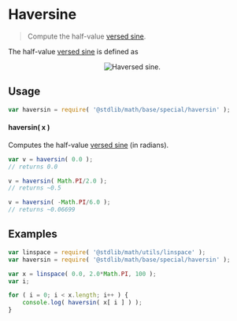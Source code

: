 # Haversine

> Compute the half-value [versed sine][versed-sine].

<section class="intro">

The half-value [versed sine][versed-sine] is defined as

<!-- <equation class="equation" label="eq:haversine" align="center" raw="\operatorname{haversin}(\theta) = \frac{1 + \cos \theta}{2}" alt="Haversed sine."> -->

<div class="equation" align="center" data-raw-text="\operatorname{haversin}(\theta) = \frac{1 + \cos \theta}{2}" data-equation="eq:haversine">
    <img src="https://cdn.rawgit.com/stdlib-js/stdlib/6c7e930588674097b03b3201c5d368532bba6c67/lib/node_modules/@stdlib/math/base/special/haversin/docs/img/equation_haversine.svg" alt="Haversed sine.">
    <br>
</div>

<!-- </equation> -->

</section>

<!-- /.intro -->

<section class="usage">

## Usage

```javascript
var haversin = require( '@stdlib/math/base/special/haversin' );
```

#### haversin( x )

Computes the half-value [versed sine][versed-sine] (in radians).

```javascript
var v = haversin( 0.0 );
// returns 0.0

v = haversin( Math.PI/2.0 );
// returns ~0.5

v = haversin( -Math.PI/6.0 );
// returns ~0.06699
```

</section>

<!-- /.usage -->

<section class="examples">

## Examples

```javascript
var linspace = require( '@stdlib/math/utils/linspace' );
var haversin = require( '@stdlib/math/base/special/haversin' );

var x = linspace( 0.0, 2.0*Math.PI, 100 );
var i;

for ( i = 0; i < x.length; i++ ) {
    console.log( haversin( x[ i ] ) );
}
```

</section>

<!-- /.examples -->

<section class="links">

[versed-sine]: https://en.wikipedia.org/wiki/Versine

</section>

<!-- /.links -->
